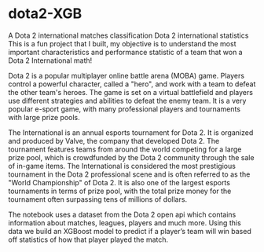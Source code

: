 # dota2-XGB
A Dota 2 international matches classification
Dota 2 international statistics
This is a fun project that I built, my objective is to understand the most important characteristics and performance statistic of a team that won a Dota 2 International math!

Dota 2 is a popular multiplayer online battle arena (MOBA) game. Players control a powerful character, called a "hero", and work with a team to defeat the other team's heroes. The game is set on a virtual battlefield and players use different strategies and abilities to defeat the enemy team. It is a very popular e-sport game, with many professional players and tournaments with large prize pools.

The International is an annual esports tournament for Dota 2. It is organized and produced by Valve, the company that developed Dota 2. The tournament features teams from around the world competing for a large prize pool, which is crowdfunded by the Dota 2 community through the sale of in-game items. The International is considered the most prestigious tournament in the Dota 2 professional scene and is often referred to as the "World Championship" of Dota 2. It is also one of the largest esports tournaments in terms of prize pool, with the total prize money for the tournament often surpassing tens of millions of dollars.

The notebook uses a dataset from the Dota 2 open api which contains information about matches, leagues, players and much more. Using this data we build an XGBoost model to predict if a player’s team will win based off statistics of how that player played the match.
